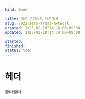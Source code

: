 ```yaml
---
kind: Book

title: 제로 트러스트 네트워크
slug: 2022-zero-trust-network
created: 2023-02-18T14:30:00+09:00
updated: 2023-02-18T14:30:00+09:00

started: 
finished: 
status: todo
---
```


헤더
===
블라블라